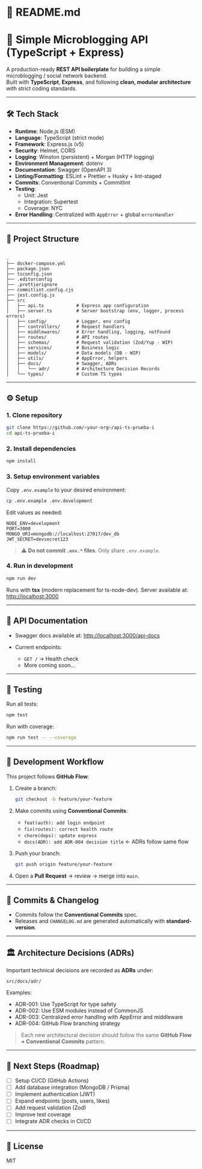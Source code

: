 # 📌 README.md

# 🚀 Simple Microblogging API (TypeScript + Express)

A production-ready **REST API boilerplate** for building a simple microblogging / social network backend.  
Built with **TypeScript**, **Express**, and following **clean, modular architecture** with strict coding standards.

---

## 🛠️ Tech Stack

- **Runtime**: Node.js (ESM)
- **Language**: TypeScript (strict mode)
- **Framework**: Express.js (v5)
- **Security**: Helmet, CORS
- **Logging**: Winston (persistent) + Morgan (HTTP logging)
- **Environment Management**: dotenv
- **Documentation**: Swagger (OpenAPI 3)
- **Linting/Formatting**: ESLint + Prettier + Husky + lint-staged
- **Commits**: Conventional Commits + Commitlint
- **Testing**:
  - Unit: Jest
  - Integration: Supertest
  - Coverage: NYC
- **Error Handling**: Centralized with `AppError` + global `errorHandler`

---

## 📂 Project Structure

```

.
├── docker-compose.yml
├── package.json
├── tsconfig.json
├── .editorconfig
├── .prettierignore
├── commitlint.config.cjs
├── jest.config.js
├── src
│   ├── api.ts            # Express app configuration
│   ├── server.ts         # Server bootstrap (env, logger, process errors)
│   ├── config/           # Logger, env config
│   ├── controllers/      # Request handlers
│   ├── middlewares/      # Error handling, logging, notFound
│   ├── routes/           # API routes
│   ├── schemas/          # Request validation (Zod/Yup - WIP)
│   ├── services/         # Business logic
│   ├── models/           # Data models (DB - WIP)
│   ├── utils/            # AppError, helpers
│   ├── docs/             # Swagger, ADRs
│   │   └── adr/          # Architecture Decision Records
│   └── types/            # Custom TS types

````

---

## ⚙️ Setup

### 1. Clone repository
```bash
git clone https://github.com/<your-org>/api-ts-prueba-i
cd api-ts-prueba-i
````

### 2. Install dependencies

```bash
npm install
```

### 3. Setup environment variables

Copy `.env.example` to your desired environment:

```bash
cp .env.example .env.development
```

Edit values as needed:

```env
NODE_ENV=development
PORT=3000
MONGO_URI=mongodb://localhost:27017/dev_db
JWT_SECRET=devsecret123
```

> ⚠️ **Do not commit `.env.*` files**. Only share `.env.example`.

### 4. Run in development

```bash
npm run dev
```

Runs with **tsx** (modern replacement for ts-node-dev).
Server available at: [http://localhost:3000](http://localhost:3000)

---

## 📖 API Documentation

* Swagger docs available at: [http://localhost:3000/api-docs](http://localhost:3000/api-docs)
* Current endpoints:

  * `GET /` → Health check
  * More coming soon...

---

## 🧪 Testing

Run all tests:

```bash
npm test
```

Run with coverage:

```bash
npm run test -- --coverage
```

---

## 📝 Development Workflow

This project follows **GitHub Flow**:

1. Create a branch:

   ```bash
   git checkout -b feature/your-feature
   ```
2. Make commits using **Conventional Commits**:

   * `feat(auth): add login endpoint`
   * `fix(routes): correct health route`
   * `chore(deps): update express`
   * `docs(ADR): add ADR-004 decision title`  ← ADRs follow same flow
3. Push your branch:

   ```bash
   git push origin feature/your-feature
   ```
4. Open a **Pull Request** → review → merge into `main`.

---

## 🔐 Commits & Changelog

* Commits follow the **Conventional Commits** spec.
* Releases and `CHANGELOG.md` are generated automatically with **standard-version**.

---

## 🏛️ Architecture Decisions (ADRs)

Important technical decisions are recorded as **ADRs** under:

```
src/docs/adr/
```

Examples:

* ADR-001: Use TypeScript for type safety
* ADR-002: Use ESM modules instead of CommonJS
* ADR-003: Centralized error handling with AppError and middleware
* ADR-004: GitHub Flow branching strategy

> Each new architectural decision should follow the same **GitHub Flow + Conventional Commits** pattern.

---

## 📌 Next Steps (Roadmap)

* [ ] Setup CI/CD (GitHub Actions)
* [ ] Add database integration (MongoDB / Prisma)
* [ ] Implement authentication (JWT)
* [ ] Expand endpoints (posts, users, likes)
* [ ] Add request validation (Zod)
* [ ] Improve test coverage
* [ ] Integrate ADR checks in CI/CD

---

## 📄 License

MIT
